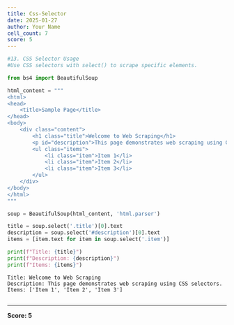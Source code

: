 ```yaml
---
title: Css-Selector
date: 2025-01-27
author: Your Name
cell_count: 7
score: 5
---
```


```python
#13. CSS Selector Usage
#Use CSS selectors with select() to scrape specific elements.
```


```python
from bs4 import BeautifulSoup
```


```python
html_content = """
<html>
<head>
    <title>Sample Page</title>
</head>
<body>
    <div class="content">
        <h1 class="title">Welcome to Web Scraping</h1>
        <p id="description">This page demonstrates web scraping using CSS selectors.</p>
        <ul class="items">
            <li class="item">Item 1</li>
            <li class="item">Item 2</li>
            <li class="item">Item 3</li>
        </ul>
    </div>
</body>
</html>
"""
```


```python
soup = BeautifulSoup(html_content, 'html.parser')
```


```python
title = soup.select('.title')[0].text
description = soup.select('#description')[0].text
items = [item.text for item in soup.select('.item')]
```


```python
print(f"Title: {title}")
print(f"Description: {description}")
print(f"Items: {items}")
```

    Title: Welcome to Web Scraping
    Description: This page demonstrates web scraping using CSS selectors.
    Items: ['Item 1', 'Item 2', 'Item 3']



```python

```


---
**Score: 5**
